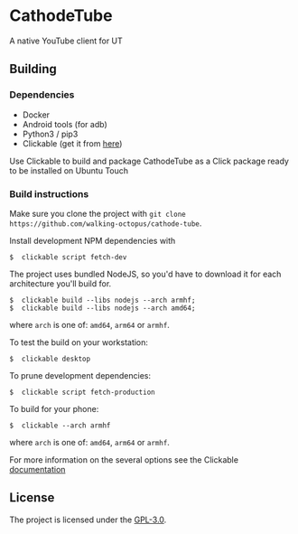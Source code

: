 # CathodeTube
A native YouTube client for UT

## Building

### Dependencies
- Docker
- Android tools (for adb)
- Python3 / pip3
- Clickable (get it from [here](https://clickable-ut.dev/en/latest/index.html))

Use Clickable to build and package CathodeTube as a Click package ready to be installed on Ubuntu Touch

### Build instructions
Make sure you clone the project with
`git clone https://github.com/walking-octopus/cathode-tube`.

Install development NPM dependencies with
```
$  clickable script fetch-dev
```

The project uses bundled NodeJS, so you'd have to download it for each architecture you'll build for.
```
$  clickable build --libs nodejs --arch armhf;
$  clickable build --libs nodejs --arch amd64;
```
where `arch` is one of: `amd64`, `arm64` or `armhf`.

To test the build on your workstation:
```
$  clickable desktop
```

To prune development dependencies:
```
$  clickable script fetch-production
```

To build for your phone:
```
$  clickable --arch armhf
```
where `arch` is one of: `amd64`, `arm64` or `armhf`.

For more information on the several options see the Clickable [documentation](https://clickable-ut.dev/en/latest/index.html)

## License
The project is licensed under the [GPL-3.0](https://opensource.org/licenses/GPL-3.0).